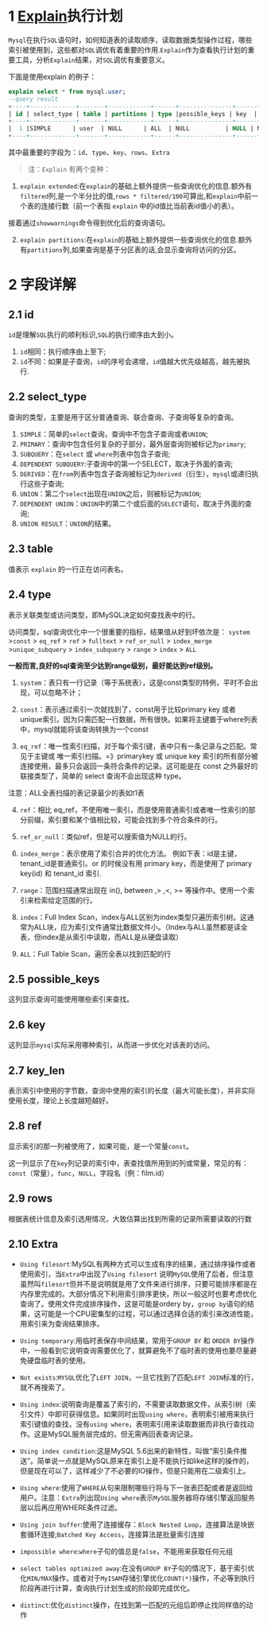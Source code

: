 # 1 [Explain](https://blog.csdn.net/eagle89/article/details/80433723 "Explain")执行计划

  `Mysql`在执行`SQL`语句时，如何知道表的读取顺序，读取数据类型操作过程，哪些索引被使用到，这些都对`SQL`调优有着重要的作用.`Explain`作为查看执行计划的重要工具，分析`Explain`结果，对`SQL`调优有重要意义。

下面是使用explain 的例子：
```sql
explain select * from mysql.user;
--query result
+----+-------------+-------+------------+------+---------------+------+---------+------+------+----------+-------+
| id | select_type | table | partitions | type |possible_keys | key  | key_len | ref  | rows | filtered | Extra |
+----+-------------+-------+------------+------+---------------+------+---------+------+------+----------+-------+
|  1 |SIMPLE      | user  | NULL      | ALL  | NULL          | NULL | NULL    | NULL |  26 |   100.00 | NULL  |
+----+-------------+-------+------------+------+---------------+------+---------+------+------+----------+-------+
```
其中最重要的字段为：`id`、`type`、`key`、`rows`、`Extra`

> 注：`Explain` 有两个变种：

1. `explain extended`:在`explain`的基础上额外提供一些查询优化的信息.额外有`filtered`列,是一个半分比的值,`rows * filtered/100`可算出,和`explain`中前一个表的连接行数（前一个表指 `explain` 中的id值比当前表id值小的表）。

接着通过`showwarnings`命令得到优化后的查询语句。

2. `explain partitions`:在`explain`的基础上额外提供一些查询优化的信息.额外有`partitions`列,如果查询是基于分区表的话,会显示查询将访问的分区。

# 2 字段详解
## 2.1 id
`id`是理解`SQL`执行的顺利标识,`SQL`的执行顺序由大到小。
1. `id`相同：执行顺序由上至下;
2. `id`不同：如果是子查询，`id`的序号会递增，`id`值越大优先级越高，越先被执行.

## 2.2 select_type
查询的类型，主要是用于区分普通查询、联合查询、子查询等复杂的查询。
1) `SIMPLE`：简单的`select`查询，查询中不包含子查询或者`UNION`;
2) `PRIMARY`：查询中包含任何复杂的子部分，最外层查询则被标记为`primary`;
3) `SUBQUERY`：在`select` 或 `where`列表中包含子查询;
4) `DEPENDENT SUBQUERY`:子查询中的第一个SELECT，取决于外面的查询;
5) `DERIVED`：在`from`列表中包含子查询被标记为`derived`（衍生），`mysql`或递归执行这些子查询;
6) `UNION`：第二个`select`出现在`UNION`之后，则被标记为`UNION`;
7) `DEPENDENT UNION`：`UNION`中的第二个或后面的`SELECT`语句，取决于外面的查询;
8) `UNION RESULT`：`UNION`的结果。
## 2.3 table
值表示 `explain` 的一行正在访问表名。

## 2.4 type
表示关联类型或访问类型，即MySQL决定如何查找表中的行。

访问类型，sql查询优化中一个很重要的指标，结果值从好到坏依次是：
`system` >`const` > `eq_ref` > `ref` > `fulltext` > `ref_or_null` > `index_merge` >`unique_subquery` > `index_subquery` > `range` > `index` > `ALL`

**一般而言,良好的sql查询至少达到range级别，最好能达到ref级别。**
1. `system`：表只有一行记录（等于系统表），这是const类型的特例，平时不会出现，可以忽略不计；

2. `const`：表示通过索引一次就找到了，const用于比较primary key 或者 unique索引。因为只需匹配一行数据，所有很快。如果将主键置于where列表中，mysql就能将该查询转换为一个const

3. `eq_ref`：唯一性索引扫描，对于每个索引键，表中只有一条记录与之匹配。常见于主键或 唯一索引扫描。=》primarykey 或 unique key 索引的所有部分被连接使用，最多只会返回一条符合条件的记录。这可能是在 const 之外最好的联接类型了，简单的 select 查询不会出现这种 type。

注意：ALL全表扫描的表记录最少的表如t1表

4. `ref`：相比 eq_ref，不使用唯一索引，而是使用普通索引或者唯一性索引的部分前缀，索引要和某个值相比较，可能会找到多个符合条件的行。

5. `ref_or_null`：类似ref，但是可以搜索值为NULL的行。

6. `index_merge`：表示使用了索引合并的优化方法。 例如下表：id是主键，tenant_id是普通索引。or 的时候没有用 primary key，而是使用了 primary key(id) 和 tenant_id 索引.

7. `range`：范围扫描通常出现在 in(), between ,> ,<, >= 等操作中。使用一个索引来检索给定范围的行。

8. `index`：Full Index Scan，index与ALL区别为index类型只遍历索引树。这通常为ALL块，应为索引文件通常比数据文件小。（Index与ALL虽然都是读全表，但index是从索引中读取，而ALL是从硬盘读取）

9. `ALL`：Full Table Scan，遍历全表以找到匹配的行

## 2.5 possible_keys
这列显示查询可能使用哪些索引来查找。
## 2.6 key
这列显示`mysql`实际采用哪种索引，从而进一步优化对该表的访问。
## 2.7 key_len
表示索引中使用的字节数，查询中使用的索引的长度（最大可能长度），并非实际使用长度，理论上长度越短越好。
## 2.8 ref
显示索引的那一列被使用了，如果可能，是一个常量`const`。

这一列显示了在`key`列记录的索引中，表查找值所用到的列或常量，常见的有：`const`（常量），`func`，`NULL`，字段名（例：film.id）
## 2.9 rows
根据表统计信息及索引选用情况，大致估算出找到所需的记录所需要读取的行数

## 2.10 Extra

- `Using filesort`:MySQL有两种方式可以生成有序的结果，通过排序操作或者使用索引，当`Extra`中出现了`Using filesort` 说明`MySQL`使用了后者，但注意虽然叫`filesort`但并不是说明就是用了文件来进行排序，只要可能排序都是在内存里完成的。大部分情况下利用索引排序更快，所以一般这时也要考虑优化查询了。使用文件完成排序操作，这是可能是ordery by，`group by`语句的结果，这可能是一个CPU密集型的过程，可以通过选择合适的索引来改进性能，用索引来为查询结果排序。

- `Using temporary`:用临时表保存中间结果，常用于`GROUP BY` 和 `ORDER BY`操作中，一般看到它说明查询需要优化了，就算避免不了临时表的使用也要尽量避免硬盘临时表的使用。

- `Not exists`:`MYSQL`优化了`LEFT JOIN`，一旦它找到了匹配`LEFT JOIN`标准的行， 就不再搜索了。

- `Using index`:说明查询是覆盖了索引的，不需要读取数据文件，从索引树（索引文件）中即可获得信息。如果同时出现`using where`，表明索引被用来执行索引键值的查找，没有`using where`，表明索引用来读取数据而非执行查找动作。这是MySQL服务层完成的，但无需再回表查询记录。

- `Using index condition`:这是MySQL 5.6出来的新特性，叫做“索引条件推送”。简单说一点就是MySQL原来在索引上是不能执行如like这样的操作的，但是现在可以了，这样减少了不必要的IO操作，但是只能用在二级索引上。

- `Using where`:使用了`WHERE`从句来限制哪些行将与下一张表匹配或者是返回给用户。注意：`Extra`列出现`Using where`表示`MySQL`服务器将存储引擎返回服务层以后再应用WHERE条件过滤。

- `Using join buffer`:使用了连接缓存：`Block Nested Loop`，连接算法是块嵌套循环连接;`Batched Key Access`，连接算法是批量索引连接

- `impossible where`:`where`子句的值总是`false`，不能用来获取任何元组

- `select tables optimized away`:在没有`GROUP BY`子句的情况下，基于索引优化`MIN/MAX`操作，或者对于`MyISAM`存储引擎优化`COUNT(*)`操作，不必等到执行阶段再进行计算，查询执行计划生成的阶段即完成优化。

- `distinct`:优化`distinct`操作，在找到第一匹配的元组后即停止找同样值的动作

